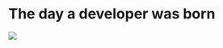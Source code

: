 # The day a developer was born

<img src="https://res.cloudinary.com/dntpphebk/image/upload/v1647705475/mask_inverted_ph7quj.svg"/>
